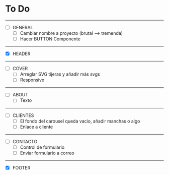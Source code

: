 # To Do
---
- [ ] GENERAL
  - [ ] Cambiar nombre a proyecto (brutal --> tremenda)
  - [ ] Hacer BUTTON Componente
--------------------------------------------------------------------------------
- [x] HEADER
--------------------------------------------------------------------------------
- [ ] COVER
  - [ ] Arreglar SVG tijeras y añadir más svgs
  - [ ] Responsive
--------------------------------------------------------------------------------
- [ ] ABOUT
  - [ ] Texto
--------------------------------------------------------------------------------
- [ ] CLIENTES
  - [ ] El fondo del carousel queda vacio, añadir manchas o algo
  - [ ] Enlace a cliente
--------------------------------------------------------------------------------
- [ ] CONTACTO
  - [ ] Control de formulario
  - [ ] Enviar formulario a correo
--------------------------------------------------------------------------------
- [x] FOOTER